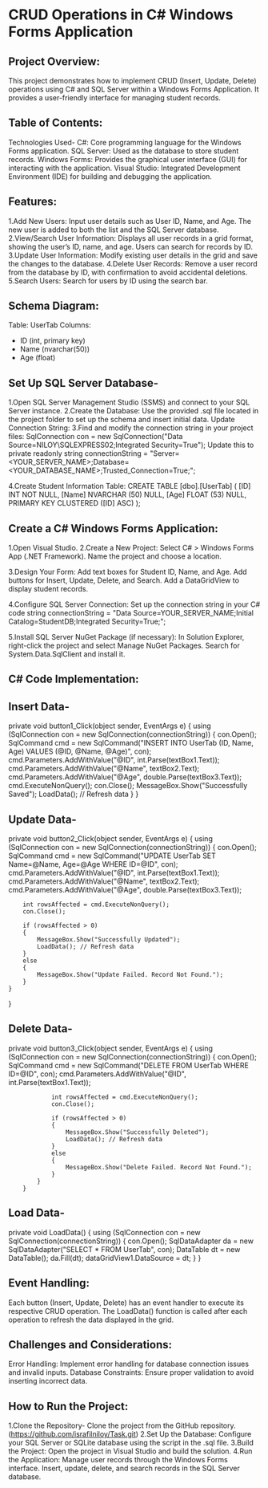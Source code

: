 # CRUD Operations in C# Windows Forms Application

## Project Overview:

This project demonstrates how to implement CRUD (Insert, Update, Delete) operations using C# and SQL Server within a Windows Forms Application. 
It provides a user-friendly interface for managing student records.

## Table of Contents:

Technologies Used-
C#: Core programming language for the Windows Forms application.
SQL Server: Used as the database to store student records.
Windows Forms: Provides the graphical user interface (GUI) for interacting with the application.
Visual Studio: Integrated Development Environment (IDE) for building and debugging the application.

## Features:

1.Add New Users: Input user details such as User ID, Name, and Age. The new user is added to both the list and the SQL Server database.
2.View/Search User Information: Displays all user records in a grid format, showing the user’s ID, name, and age. Users can search for records by ID.
3.Update User Information: Modify existing user details in the grid and save the changes to the database.
4.Delete User Records: Remove a user record from the database by ID, with confirmation to avoid accidental deletions.
5.Search Users: Search for users by ID using the search bar.

## Schema Diagram:
Table: UserTab
Columns:
- ID (int, primary key)
- Name (nvarchar(50))
- Age (float)


## Set Up SQL Server Database-

1.Open SQL Server Management Studio (SSMS) and connect to your SQL Server instance.
2.Create the Database:
Use the provided .sql file located in the project folder to set up the schema and insert initial data.
Update Connection String:
3.Find and modify the connection string in your project files:
SqlConnection con = new SqlConnection("Data Source=NILOY\\SQLEXPRESS02;Integrated Security=True");
Update this to
private readonly string connectionString = "Server=<YOUR_SERVER_NAME>;Database=<YOUR_DATABASE_NAME>;Trusted_Connection=True;";

4.Create Student Information Table:
CREATE TABLE [dbo].[UserTab] (
    [ID]   INT           NOT NULL,
    [Name] NVARCHAR (50) NULL,
    [Age]  FLOAT (53)    NULL,
    PRIMARY KEY CLUSTERED ([ID] ASC)
);

## Create a C# Windows Forms Application:
1.Open Visual Studio.
2.Create a New Project:
Select C# > Windows Forms App (.NET Framework).
Name the project and choose a location.

3.Design Your Form:
Add text boxes for Student ID, Name, and Age.
Add buttons for Insert, Update, Delete, and Search.
Add a DataGridView to display student records.

4.Configure SQL Server Connection:
Set up the connection string in your C# code
string connectionString = "Data Source=YOUR_SERVER_NAME;Initial Catalog=StudentDB;Integrated Security=True;";

5.Install SQL Server NuGet Package (if necessary):
In Solution Explorer, right-click the project and select Manage NuGet Packages.
Search for System.Data.SqlClient and install it.

## C# Code Implementation:
## Insert Data-
private void button1_Click(object sender, EventArgs e)
{
    using (SqlConnection con = new SqlConnection(connectionString))
    {
        con.Open();
        SqlCommand cmd = new SqlCommand("INSERT INTO UserTab (ID, Name, Age) VALUES (@ID, @Name, @Age)", con);
        cmd.Parameters.AddWithValue("@ID", int.Parse(textBox1.Text));
        cmd.Parameters.AddWithValue("@Name", textBox2.Text);
        cmd.Parameters.AddWithValue("@Age", double.Parse(textBox3.Text));
        cmd.ExecuteNonQuery();
        con.Close();
        MessageBox.Show("Successfully Saved");
        LoadData(); // Refresh data
    }
}

## Update Data-
private void button2_Click(object sender, EventArgs e)
{
    using (SqlConnection con = new SqlConnection(connectionString))
    {
        con.Open();
        SqlCommand cmd = new SqlCommand("UPDATE UserTab SET Name=@Name, Age=@Age WHERE ID=@ID", con);
        cmd.Parameters.AddWithValue("@ID", int.Parse(textBox1.Text));
        cmd.Parameters.AddWithValue("@Name", textBox2.Text);
        cmd.Parameters.AddWithValue("@Age", double.Parse(textBox3.Text));

        int rowsAffected = cmd.ExecuteNonQuery();
        con.Close();

        if (rowsAffected > 0)
        {
            MessageBox.Show("Successfully Updated");
            LoadData(); // Refresh data
        }
        else
        {
            MessageBox.Show("Update Failed. Record Not Found.");
        }
    }
}

## Delete Data-
 private void button3_Click(object sender, EventArgs e)
        {
            using (SqlConnection con = new SqlConnection(connectionString))
            {
                con.Open();
                SqlCommand cmd = new SqlCommand("DELETE FROM UserTab WHERE ID=@ID", con);
                cmd.Parameters.AddWithValue("@ID", int.Parse(textBox1.Text));

                int rowsAffected = cmd.ExecuteNonQuery();
                con.Close();

                if (rowsAffected > 0)
                {
                    MessageBox.Show("Successfully Deleted");
                    LoadData(); // Refresh data
                }
                else
                {
                    MessageBox.Show("Delete Failed. Record Not Found.");
                }
            }
        }

  ## Load Data-
  private void LoadData()
        {
            using (SqlConnection con = new SqlConnection(connectionString))
            {
                con.Open();
                SqlDataAdapter da = new SqlDataAdapter("SELECT * FROM UserTab", con);
                DataTable dt = new DataTable();
                da.Fill(dt);
                dataGridView1.DataSource = dt;
            }
        }
        
 ## Event Handling:
Each button (Insert, Update, Delete) has an event handler to execute its respective CRUD operation.
The LoadData() function is called after each operation to refresh the data displayed in the grid.

 ## Challenges and Considerations:
 Error Handling: Implement error handling for database connection issues and invalid inputs.
 Database Constraints: Ensure proper validation to avoid inserting incorrect data.

 ## How to Run the Project:
  1.Clone the Repository- Clone the project from the GitHub repository.
      (https://github.com/israfilniloy/Task.git)
 2.Set Up the Database: Configure your SQL Server or SQLite database using the script in the .sql file.
 3.Build the Project: Open the project in Visual Studio and build the solution.
 4.Run the Application:  Manage user records through the Windows Forms interface. 
    Insert, update, delete, and search records in the SQL Server database.



 

 

